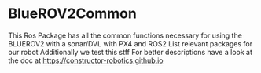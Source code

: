 # BlueROV2Common

This Ros Package has all the common functions necessary for using the BLUEROV2 with a sonar/DVL
with PX4 and ROS2
List relevant packages for our robot
Additionally we test this stff
For better descriptions have a look at the doc at https://constructor-robotics.github.io 